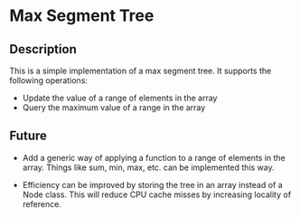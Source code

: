 # Max Segment Tree

## Description

This is a simple implementation of a max segment tree. It supports the following operations:

- Update the value of a range of elements in the array
- Query the maximum value of a range in the array

## Future

- Add a generic way of applying a function to a range of elements in the array. Things like sum, min, max, etc. can be implemented this way.

- Efficiency can be improved by storing the tree in an array instead of a Node class. This will reduce CPU cache misses by increasing locality of reference.
